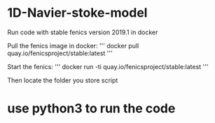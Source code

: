 # 1D-Navier-stoke-model

Run code with stable fenics version 2019.1 in docker 

Pull the fenics image in docker:
'''
docker pull quay.io/fenicsproject/stable:latest
'''

Start the fenics:
'''
docker run -ti quay.io/fenicsproject/stable:latest
'''

Then locate the folder you store script
# use python3 to run the code


